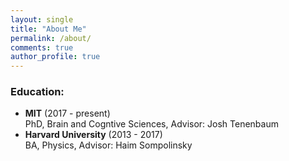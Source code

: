 ```yaml
---
layout: single
title: "About Me"
permalink: /about/
comments: true
author_profile: true
---
```


### Education:
- **MIT** (2017 - present)   
  PhD, Brain and Cogntive Sciences, Advisor: Josh Tenenbaum
- **Harvard University** (2013 - 2017)   
    BA, Physics, Advisor: Haim Sompolinsky

